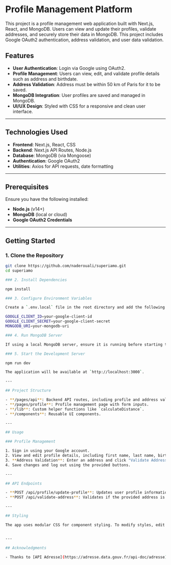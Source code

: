 # Profile Management Platform

This project is a profile management web application built with Next.js, React, and MongoDB. Users can view and update their profiles, validate addresses, and securely store their data in MongoDB. This project includes Google OAuth2 authentication, address validation, and user data validation.

## Features

- **User Authentication**: Login via Google using OAuth2.
- **Profile Management**: Users can view, edit, and validate profile details such as address and birthdate.
- **Address Validation**: Address must be within 50 km of Paris for it to be saved.
- **MongoDB Integration**: User profiles are saved and managed in MongoDB.
- **UI/UX Design**: Styled with CSS for a responsive and clean user interface.

---

## Technologies Used

- **Frontend**: Next.js, React, CSS
- **Backend**: Next.js API Routes, Node.js
- **Database**: MongoDB (via Mongoose)
- **Authentication**: Google OAuth2
- **Utilities**: Axios for API requests, date formatting

---

## Prerequisites

Ensure you have the following installed:

- **Node.js** (v14+)
- **MongoDB** (local or cloud)
- **Google OAuth2 Credentials**

---

## Getting Started

### 1. Clone the Repository

```bash
git clone https://github.com/naderouali/superiamo.git
cd superiamo

### 2. Install Dependencies

npm install

### 3. Configure Environment Variables

Create a `.env.local` file in the root directory and add the following variables:

GOOGLE_CLIENT_ID=your-google-client-id
GOOGLE_CLIENT_SECRET=your-google-client-secret
MONGODB_URI=your-mongodb-uri

### 4. Run MongoDB Server

If using a local MongoDB server, ensure it is running before starting the application.

### 5. Start the Development Server

npm run dev

The application will be available at `http://localhost:3000`.

---

## Project Structure

- **/pages/api**: Backend API routes, including profile and address validation.
- **/pages/profile**: Profile management page with form inputs.
- **/lib**: Custom helper functions like `calculateDistance`.
- **/components**: Reusable UI components.

---

## Usage

### Profile Management

1. Sign in using your Google account.
2. View and edit profile details, including first name, last name, birthdate, address, and phone number.
3. **Address Validation**: Enter an address and click "Validate Address." The address must be within 50 km of Paris to save.
4. Save changes and log out using the provided buttons.

---

## API Endpoints

- **POST /api/profile/update-profile**: Updates user profile information.
- **POST /api/validate-address**: Validates if the provided address is within 50 km of Paris.

---

## Styling

The app uses modular CSS for component styling. To modify styles, edit the CSS files in the **/styles** folder.


---

## Acknowledgments

- Thanks to [API Adresse](https://adresse.data.gouv.fr/api-doc/adresse) for geolocation data.